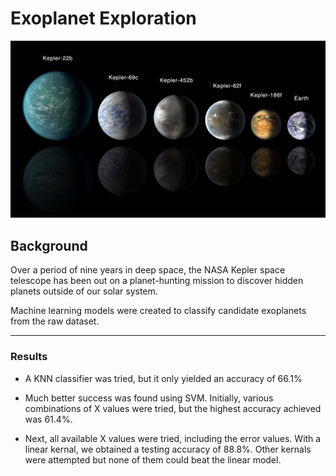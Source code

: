 # Exoplanet Exploration

![exoplanets.jpg](Images/exoplanets.jpg)

## Background

Over a period of nine years in deep space, the NASA Kepler space telescope has been out on a planet-hunting mission to discover hidden planets outside of our solar system.

Machine learning models were created to classify candidate exoplanets from the raw dataset.

- - -
### Results

* A KNN classifier was tried, but it only yielded an accuracy of 66.1%

* Much better success was found using SVM. Initially, various combinations of X values were tried, but the highest accuracy achieved was 61.4%.

* Next, all available X values were tried, including the error values. With a linear kernal, we obtained a testing accuracy of 88.8%. Other kernals were attempted but none of them could beat the linear model.
